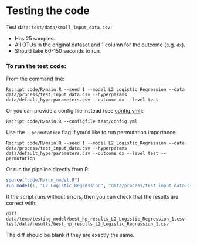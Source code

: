 # Testing the code

Test data: `test/data/small_input_data.csv`

- Has 25 samples.
- All OTUs in the original dataset and 1 column for the outcome (e.g. `dx`).
- Should take 60-150 seconds to run.

### To run the test code:

From the command line:
```
Rscript code/R/main.R --seed 1 --model L2_Logistic_Regression --data  data/process/test_input_data.csv --hyperparams data/default_hyperparameters.csv --outcome dx --level test
```

Or you can provide a config file instead (see [config.yml](config.yml)):
```
Rscript code/R/main.R --configfile test/config.yml
```

Use the `--permutation` flag if you'd like to run permutation importance:
```
Rscript code/R/main.R --seed 1 --model L2_Logistic_Regression --data data/process/test_input_data.csv --hyperparams data/default_hyperparameters.csv --outcome dx --level test --permutation
```

Or run the pipeline directly from R:
```R
source("code/R/run_model.R")
run_model(1, "L2_Logistic_Regression", "data/process/test_input_data.csv", "data/default_hyperparameters.csv", "dx", "test", permutation = FALSE)
```

If the script runs without errors, then you can check that the results are correct with:
```
diff data/temp/testing_model/best_hp_results_L2_Logistic_Regression_1.csv test/data/results/best_hp_results_L2_Logistic_Regression_1.csv
```

The diff should be blank if they are exactly the same.
